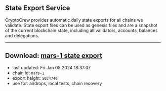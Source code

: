 ## State Export Service
CryptoCrew provides automatic daily state exports for all chains we validate. State export files can be used as genesis files and are a snapshot of the current blockchain state, including all validators, accounts, balances and delegations.

---
**Download: [mars-1 state export](https://dl.ccvalidators.com/SERVICE/mars/mars-1_export_5034740.json)**
---

- last updated: Fri Jan 05 2024 18:37:07
- chain id: `mars-1`
- export height: `5034740`
- use for: airdrops, local tests, chain recovery
